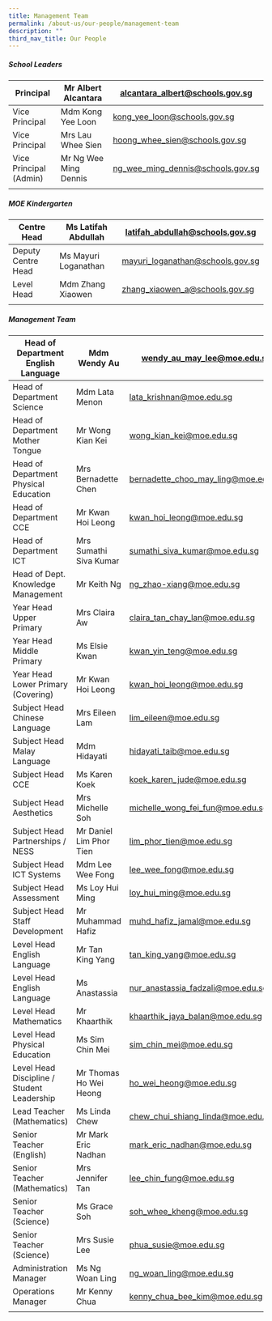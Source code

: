 ```yaml
---
title: Management Team
permalink: /about-us/our-people/management-team
description: ""
third_nav_title: Our People
---
```

##### School Leaders

| Principal   |  Mr Albert Alcantara |  alcantara_albert@schools.gov.sg |
|---|---|---|
| Vice Principal  |  Mdm Kong Yee Loon |  kong_yee_loon@schools.gov.sg |
|  Vice Principal  |  Mrs Lau Whee Sien |  hoong_whee_sien@schools.gov.sg  |
|  Vice Principal (Admin)  |  Mr Ng Wee Ming Dennis |  ng_wee_ming_dennis@schools.gov.sg |
| | |

##### MOE Kindergarten

| Centre Head  |  Ms Latifah Abdullah |  latifah_abdullah@schools.gov.sg |
|---|---|---|
|  Deputy Centre Head  |  Ms Mayuri Loganathan |  mayuri_loganathan@schools.gov.sg |
|  Level Head  |  Mdm Zhang Xiaowen  |  zhang_xiaowen_a@schools.gov.sg  |
| | |

##### Management Team

| Head of Department English Language |  Mdm Wendy Au |  wendy_au_may_lee@moe.edu.sg |
|---|---|---|
| Head of Department Science |  Mdm Lata Menon |  lata_krishnan@moe.edu.sg |
| Head of Department Mother Tongue |  Mr Wong Kian Kei |  wong_kian_kei@moe.edu.sg |
| Head of Department Physical Education |  Mrs Bernadette Chen |  bernadette_choo_may_ling@moe.edu.sg |
| Head of Department CCE |  Mr Kwan Hoi Leong |  kwan_hoi_leong@moe.edu.sg |
|  Head of Department ICT |  Mrs Sumathi Siva Kumar |  sumathi_siva_kumar@moe.edu.sg |
| Head of Dept. Knowledge Management |  Mr Keith Ng |  ng_zhao-xiang@moe.edu.sg |
| Year Head Upper Primary |  Mrs Claira Aw |  claira_tan_chay_lan@moe.edu.sg |
| Year Head Middle Primary |  Ms Elsie Kwan | kwan_yin_teng@moe.edu.sg |
| Year Head Lower Primary (Covering) |  Mr Kwan Hoi Leong |  kwan_hoi_leong@moe.edu.sg |
| Subject Head Chinese Language |  Mrs Eileen Lam |  lim_eileen@moe.edu.sg |
| Subject Head Malay Language |  Mdm Hidayati |  hidayati_taib@moe.edu.sg |
|  Subject Head CCE |  Ms Karen Koek |  koek_karen_jude@moe.edu.sg |
| Subject Head Aesthetics |  Mrs Michelle Soh |  michelle_wong_fei_fun@moe.edu.sg |
| Subject Head Partnerships / NESS |  Mr Daniel Lim Phor Tien |  lim_phor_tien@moe.edu.sg |
| Subject Head ICT Systems |  Mdm Lee Wee Fong |  lee_wee_fong@moe.edu.sg |
|  Subject Head Assessment |  Ms Loy Hui Ming  |  loy_hui_ming@moe.edu.sg  |
| Subject Head Staff Development |  Mr Muhammad Hafiz  |  muhd_hafiz_jamal@moe.edu.sg  |
| Level Head English Language |  Mr Tan King Yang |  tan_king_yang@moe.edu.sg |
|  Level Head English Language |  Ms Anastassia |  nur_anastassia_fadzali@moe.edu.sg  |
|  Level Head Mathematics |  Mr Khaarthik  |  khaarthik_jaya_balan@moe.edu.sg  |
| Level Head Physical Education |  Ms Sim Chin Mei |  sim_chin_mei@moe.edu.sg |
| Level Head Discipline / Student Leadership |  Mr Thomas Ho Wei Heong |  ho_wei_heong@moe.edu.sg |
| Lead Teacher (Mathematics) |  Ms Linda Chew |  chew_chui_shiang_linda@moe.edu.sg |
| Senior Teacher (English) |  Mr Mark Eric Nadhan |  mark_eric_nadhan@moe.edu.sg |
| Senior Teacher (Mathematics) |  Mrs Jennifer Tan |  lee_chin_fung@moe.edu.sg |
| Senior Teacher (Science) |  Ms Grace Soh |  soh_whee_kheng@moe.edu.sg |
| Senior Teacher (Science) |  Mrs Susie Lee |  phua_susie@moe.edu.sg |
|  Administration Manager  |  Ms Ng Woan Ling  |  ng_woan_ling@moe.edu.sg  |
|  Operations Manager  |  Mr Kenny Chua  |  kenny_chua_bee_kim@moe.edu.sg  |
| | |